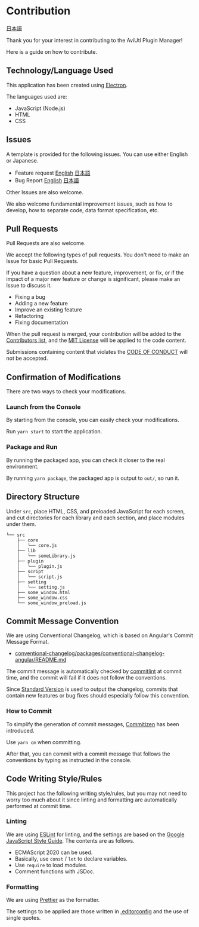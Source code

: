 # Contribution

[日本語](./CONTRIBUTING.ja.md)

Thank you for your interest in contributing to the AviUtl Plugin Manager!

Here is a guide on how to contribute.

## Technology/Language Used

This application has been created using [Electron](https://www.electronjs.org/).

The languages used are:

- JavaScript (Node.js)
- HTML
- CSS

## Issues

A template is provided for the following issues. You can use either English or Japanese.

- Feature request [English](https://github.com/hal-shu-sato/apm/issues/new?labels=Feedback%3A+enhancement&template=feature_request.md) [日本語](https://github.com/hal-shu-sato/apm/issues/new?labels=Feedback%3A+enhancement&template=feature_request_ja.md)
- Bug Report [English](https://github.com/hal-shu-sato/apm/issues/new?labels=Problem%3A+bug&template=bug_report.md) [日本語](https://github.com/hal-shu-sato/apm/issues/new?labels=Problem%3A+bug&template=bug_report_ja.md)

Other Issues are also welcome.

We also welcome fundamental improvement issues, such as how to develop, how to separate code, data format specification, etc.

## Pull Requests

Pull Requests are also welcome.

We accept the following types of pull requests. You don't need to make an Issue for basic Pull Requests.

If you have a question about a new feature, improvement, or fix, or if the impact of a major new feature or change is significant, please make an Issue to discuss it.

- Fixing a bug
- Adding a new feature
- Improve an existing feature
- Refactoring
- Fixing documentation

When the pull request is merged, your contribution will be added to the [Contributors list](https://github.com/hal-shu-sato/apm/graphs/contributors), and the [MIT License](./LICENSE) will be applied to the code content.

Submissions containing content that violates the [CODE OF CONDUCT](./CODE_OF_CONDUCT.md) will not be accepted.

## Confirmation of Modifications

There are two ways to check your modifications.

### Launch from the Console

By starting from the console, you can easily check your modifications.

Run `yarn start` to start the application.

### Package and Run

By running the packaged app, you can check it closer to the real environment.

By running `yarn package`, the packaged app is output to `out/`, so run it.

## Directory Structure

Under `src`, place HTML, CSS, and preloaded JavaScript for each screen, and cut directories for each library and each section, and place modules under them.

```text
└── src
    ├── core
    │   └── core.js
    ├── lib
    │   └── someLibrary.js
    ├── plugin
    │   └── plugin.js
    ├── script
    │   └── script.js
    ├── setting
    │   └── setting.js
    ├── some_window.html
    ├── some_window.css
    └── some_window_preload.js
```

## Commit Message Convention

We are using Conventional Changelog, which is based on Angular's Commit Message Format.

- [conventional-changelog/packages/conventional-changelog-angular/README.md](https://github.com/conventional-changelog/conventional-changelog/blob/master/packages/conventional-changelog-angular/README.md)

The commit message is automatically checked by [commitlint](https://commitlint.js.org/) at commit time, and the commit will fail if it does not follow the conventions.

Since [Standard Version](https://github.com/conventional-changelog/standard-version) is used to output the changelog, commits that contain new features or bug fixes should especially follow this convention.

### How to Commit

To simplify the generation of commit messages, [Commitizen](https://commitizen.github.io/cz-cli/) has been introduced.

Use `yarn cm` when committing.

After that, you can commit with a commit message that follows the conventions by typing as instructed in the console.

## Code Writing Style/Rules

This project has the following writing style/rules, but you may not need to worry too much about it since linting and formatting are automatically performed at commit time.

### Linting

We are using [ESLint](https://eslint.org/) for linting, and the settings are based on the [Google JavaScript Style Guide](https://google.github.io/styleguide/jsguide.html). The contents are as follows.

- ECMAScript 2020 can be used.
- Basically, use `const` / `let` to declare variables.
- Use `require` to load modules.
- Comment functions with JSDoc.

### Formatting

We are using [Prettier](https://prettier.io/) as the formatter.

The settings to be applied are those written in [.editorconfig](./.editorconfig) and the use of single quotes.
